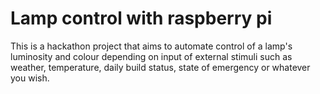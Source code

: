 # Lamp control with raspberry pi
This is a hackathon project that aims to automate control of a lamp's luminosity and colour depending on input of external stimuli such as weather, temperature, daily build status, state of emergency or whatever you wish.